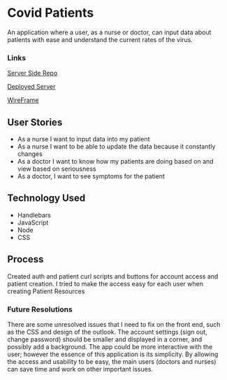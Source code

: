 # Covid Patients

An application where a user, as a nurse or doctor, can input data about patients with ease and understand the current rates of the virus.

### Links
[Server Side Repo](https://github.com/kkorrapaty/Covid-Data-Server)

[Deployed Server](https://protected-ocean-81713.herokuapp.com)

[WireFrame](public/WireFrameProject.pdf)

## User Stories
-   As a nurse I want to input data into my patient
-   As a nurse I want to be able to update the data because it constantly changes
-   As a doctor I want to know how my patients are doing based on and view based on seriousness
-   As a doctor, I want to see symptoms for the patient

## Technology Used
-  Handlebars
-  JavaScript
-  Node
-  CSS

## Process
Created auth and patient curl scripts and buttons for account access and patient creation. I tried to make the access easy for each user when creating Patient Resources

### Future Resolutions
There are some unresolved issues that I need to fix on the front end, such as the CSS and design of the outlook. The account settings (sign out, change password) should be smaller and displayed in a corner, and possibly add a background. The app could be more interactive with the user; however the essence of this application is its simplicity. By allowing the access and usability to be easy, the main users (doctors and nurses) can save time and work on other important issues.
